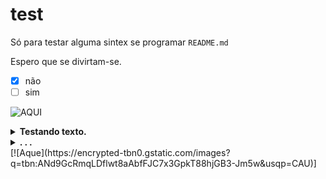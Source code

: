 # test
Só para testar alguma sintex se programar `README.md`

  Espero que se divirtam-se.

- [x] não
- [ ] sim

![AQUI](http://javid.ddns.net/tModLoader/widget/widgetimage/HEROsMod.png)

<details><summary><b>Testando texto.</b></summary>
<br>
 <p>
  Clica no <b>nosso</b> sumário de baixo.
 </p>
</br>
</details>

<details><summary><b>. . .</b></summary>
  <br>
  <p>
    <img src="https://github.com/SrOtaku/teste/blob/master-main/github-pictures/download.jpeg" alt="" width="200" height="200" align="center">
    <br>
   Olha o meme comunista
  </p>
</details>
[![Aque](https://encrypted-tbn0.gstatic.com/images?q=tbn:ANd9GcRmqLDflwt8aAbfFJC7x3GpkT88hjGB3-Jm5w&usqp=CAU)]

